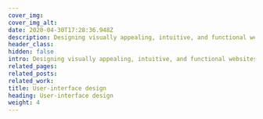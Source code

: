 ```yaml
---
cover_img: 
cover_img_alt:
date: 2020-04-30T17:28:36.948Z
description: Designing visually appealing, intuitive, and functional websites, through thoughtful layout, colour, typography, navigation, interactivity and animation.
header_class: 
hidden: false
intro: Designing visually appealing, intuitive, and functional websites, through thoughtful layout, colour, typography, navigation, interactivity and animation.
related_pages:
related_posts:
related_work:
title: User-interface design
heading: User-interface design
weight: 4
---
```

